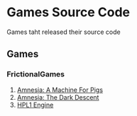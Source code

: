 # Games Source Code

Games taht released their source code

## Games

### FrictionalGames

1. [Amnesia: A Machine For Pigs](https://github.com/FrictionalGames/AmnesiaAMachineForPigs)
2. [Amnesia: The Dark Descent](https://github.com/FrictionalGames/AmnesiaTheDarkDescent)
3. [HPL1 Engine](https://github.com/FrictionalGames/HPL1Engine)
